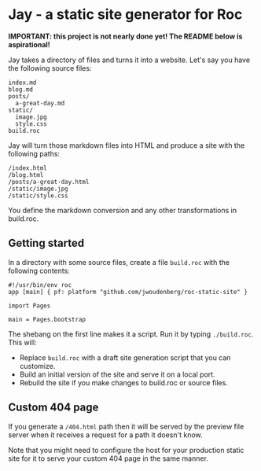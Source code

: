 # Jay - a static site generator for Roc

**IMPORTANT: this project is not nearly done yet! The README below is aspirational!**

Jay takes a directory of files and turns it into a website.
Let's say you have the following source files:

```
index.md
blog.md
posts/
  a-great-day.md
static/
  image.jpg
  style.css
build.roc
```

Jay will turn those markdown files into HTML and produce a site with the following paths:

```
/index.html
/blog.html
/posts/a-great-day.html
/static/image.jpg
/static/style.css
```

You define the markdown conversion and any other transformations in build.roc.

## Getting started

In a directory with some source files, create a file `build.roc` with the following contents:

```roc
#!/usr/bin/env roc
app [main] { pf: platform "github.com/jwoudenberg/roc-static-site" }

import Pages

main = Pages.bootstrap
```

The shebang on the first line makes it a script. Run it by typing `./build.roc`. This will:

- Replace `build.roc` with a draft site generation script that you can customize.
- Build an initial version of the site and serve it on a local port.
- Rebuild the site if you make changes to build.roc or source files.

## Custom 404 page

If you generate a `/404.html` path then it will be served by the preview file server when it receives a request for a path it doesn't know.

Note that you might need to configure the host for your production static site for it to serve your custom 404 page in the same manner.

